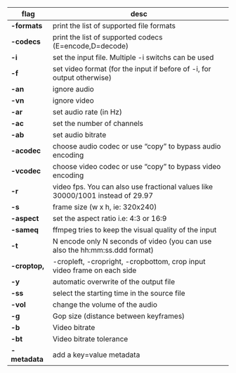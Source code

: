 | flag         | desc     |
|--------------|-----------|
**-formats**|   print the list of supported file formats
**-codecs**|    print the list of supported codecs (E=encode,D=decode)
**-i**|         set the input file. Multiple -i switchs can be used
**-f**|         set video format (for the input if before of -i, for output otherwise)
**-an**|        ignore audio
**-vn**|        ignore video
**-ar**|       set audio rate (in Hz)
**-ac**|        set the number of channels
**-ab**|        set audio bitrate
**-acodec**|    choose audio codec or use “copy” to bypass audio encoding
**-vcodec**|    choose video codec or use “copy” to bypass video encoding
**-r**|         video fps. You can also use fractional values like 30000/1001 instead of 29.97
**-s**|         frame size (w x h, ie: 320x240)
**-aspect**|    set the aspect ratio i.e: 4:3 or 16:9
**-sameq**|     ffmpeg tries to keep the visual quality of the input
**-t**| N       encode only N seconds of video (you can use also the hh:mm:ss.ddd format)
**-croptop,**| -cropleft, -cropright, -cropbottom,   crop input video frame on each side
**-y**|         automatic overwrite of the output file
**-ss**|        select the starting time in the source file
**-vol**|       change the volume of the audio
**-g**|         Gop size (distance between keyframes)
**-b**|         Video bitrate
**-bt**|        Video bitrate tolerance
**-metadata**|  add a key=value metadata